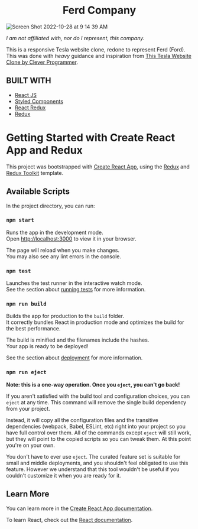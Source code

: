 <h1 align="center">Ferd Company</h1>

![Screen Shot 2022-10-28 at 9 14 39 AM](https://user-images.githubusercontent.com/91632194/198602599-5ea83111-38a2-44c2-a3f1-d1bae9440dec.png)

*I am not affiliated with, nor do I represent, this company.*

This is a responsive Tesla website clone, redone to represent Ferd (Ford). This was done with *heavy* 
guidance and inspiration from [This Tesla Website Clone by Clever Programmer](https://www.youtube.com/watch?v=lUeS9Wsj6dk&t=160s). 

## BUILT WITH
- [React JS](https://reactjs.org/docs/getting-started.html)
- [Styled Components](https://styled-components.com/docs/basics#installation)
- [React Redux](https://react-redux.js.org/)
- [Redux](https://redux-toolkit.js.org/)


# Getting Started with Create React App and Redux

This project was bootstrapped with [Create React App](https://github.com/facebook/create-react-app), using the [Redux](https://redux.js.org/) and [Redux Toolkit](https://redux-toolkit.js.org/) template.

## Available Scripts

In the project directory, you can run:

### `npm start`

Runs the app in the development mode.\
Open [http://localhost:3000](http://localhost:3000) to view it in your browser.

The page will reload when you make changes.\
You may also see any lint errors in the console.

### `npm test`

Launches the test runner in the interactive watch mode.\
See the section about [running tests](https://facebook.github.io/create-react-app/docs/running-tests) for more information.

### `npm run build`

Builds the app for production to the `build` folder.\
It correctly bundles React in production mode and optimizes the build for the best performance.

The build is minified and the filenames include the hashes.\
Your app is ready to be deployed!

See the section about [deployment](https://facebook.github.io/create-react-app/docs/deployment) for more information.

### `npm run eject`

**Note: this is a one-way operation. Once you `eject`, you can't go back!**

If you aren't satisfied with the build tool and configuration choices, you can `eject` at any time. This command will remove the single build dependency from your project.

Instead, it will copy all the configuration files and the transitive dependencies (webpack, Babel, ESLint, etc) right into your project so you have full control over them. All of the commands except `eject` will still work, but they will point to the copied scripts so you can tweak them. At this point you're on your own.

You don't have to ever use `eject`. The curated feature set is suitable for small and middle deployments, and you shouldn't feel obligated to use this feature. However we understand that this tool wouldn't be useful if you couldn't customize it when you are ready for it.

## Learn More

You can learn more in the [Create React App documentation](https://facebook.github.io/create-react-app/docs/getting-started).

To learn React, check out the [React documentation](https://reactjs.org/).
